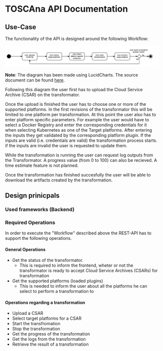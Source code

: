 # TOSCAna API Documentation

## Use-Case

The functionality of the API is designed around the following Workflow:

![TOSCAna API Use-Case Workflow](img/rest-modelling_use_case.png)

**Note**: The diagram has been made using LucidCharts. The source document can be found [here](https://www.lucidchart.com/invitations/accept/b45c6d0f-0205-4049-9921-4cd888129157).

Following this diagram the user first has to upload the Cloud Service Archive (CSAR) on the transformator. 

Once the upload is finished the user has to choose one or more of the supported platforms. In the first revisions of the transformator this will be limited to one platform per transformation. At this point the user also has to enter platform specific parameters.
For example the user would have to select a Docker Registry and enter the corresponding credentials for it when selecting Kubernetes as one of the Target platforms.
After entering the inputs they get validated by the corresponding platform plugin. If the inputs are valid (i.e. credentials are valid) the transformation process starts.
if the inputs are invalid the user is requested to update them.

While the transformation is running the user can request log outputs from the Transformator. A progress value (from 0 to 100) can also be recieved. A time estimate feature is not planned.

Once the transformation has finished succesfully the user will be able to download the artifacts created by the transformation.

## Design prinicpals

### Used frameworks (Backend)

### Required Operations

In order to execute the "Workflow" described above the REST-API has to support the following operations.

#### General Operations

- Get the status of the transformator.
    - This is required to inform the frontend, wheter or not the transformator is ready to accept Cloud Service Archives (CSARs) for transformation
- Get the supported platforms (loaded plugins)
    - This is needed to inform the user about all the platforms he can select to perform a transformation to

#### Operations regarding a transformation

- Upload a CSAR
- Select target platforms for a CSAR
- Start the transfromation
- Stop the transformation
- Get the progress of the transformation
- Get the logs from the transformation
- Retrieve the result of a transformation